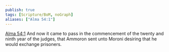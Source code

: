 ```yaml
---
publish: true
tags: [Scripture/BoM, noGraph]
aliases: ["Alma 54:1"]
---
```

[Alma 54:1](https://churchofjesuschrist.org/study/scriptures/bofm/alma/54?lang=eng&id=p1#p1) And now it came to pass in the commencement of the twenty and ninth year of the judges, that Ammoron sent unto Moroni desiring that he would exchange prisoners.

